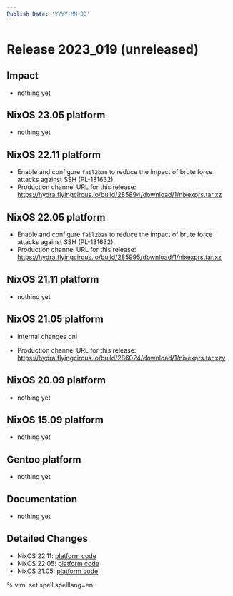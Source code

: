 ```yaml
---
Publish Date: 'YYYY-MM-DD'
---
```


# Release 2023_019 (unreleased)

## Impact

- nothing yet

## NixOS 23.05 platform

- nothing yet

## NixOS 22.11 platform

- Enable and configure `fail2ban` to reduce the impact of brute force attacks
  against SSH (PL-131632).
- Production channel URL for this release: https://hydra.flyingcircus.io/build/285894/download/1/nixexprs.tar.xz

## NixOS 22.05 platform

- Enable and configure `fail2ban` to reduce the impact of brute force attacks
  against SSH (PL-131632).
- Production channel URL for this release: https://hydra.flyingcircus.io/build/285995/download/1/nixexprs.tar.xz

## NixOS 21.11 platform

- nothing yet

## NixOS 21.05 platform

- internal changes onl

- Production channel URL for this release: https://hydra.flyingcircus.io/build/286024/download/1/nixexprs.tar.xzy

## NixOS 20.09 platform

- nothing yet

## NixOS 15.09 platform

- nothing yet

## Gentoo platform

- nothing yet

## Documentation

- nothing yet

## Detailed Changes

- NixOS 22.11: [platform code](https://github.com/flyingcircusio/fc-nixos/compare/fc/r2023_018/22.11...b3cc4d3d2a7c90969fc58aeb7f121fea40a07e49)
- NixOS 22.05: [platform code](https://github.com/flyingcircusio/fc-nixos/compare/fc/r2023_007/22.05...945ae2e29a1850b2f0fa45ae3c6fa22c05b079bf)
- NixOS 21.05: [platform code](https://github.com/flyingcircusio/fc-nixos/compare/fc/r2023_017/21.05...6b6781264ac8cca51e258dd052409efe70015cce)

% vim: set spell spelllang=en:

